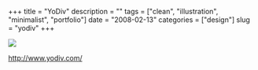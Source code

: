 +++
title = "YoDiv"
description = ""
tags = ["clean", "illustration", "minimalist", "portfolio"]
date = "2008-02-13"
categories = ["design"]
slug = "yodiv"
+++


 

  <div id="screens-thumbs" class="clearfix">
    <div class="txt-center" id="design-submission"><a href="http://www.yodiv.com/"><img id='bluga-thumbnail-1290' class='bluga-thumbnail large' src='//konigi.com/media/bluga/
wt4840607773a64.jpg'/></a></div>  
  </div>   
<p><a href="http://www.yodiv.com/">http://www.yodiv.com/</a></p>




